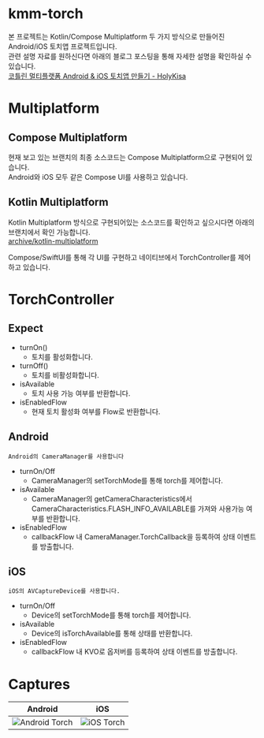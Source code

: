 # kmm-torch
본 프로젝트는 Kotlin/Compose Multiplatform 두 가지 방식으로 만들어진 Android/iOS 토치앱 프로젝트입니다.<br>
관련 설명 자료를 원하신다면 아래의 블로그 포스팅을 통해 자세한 설명을 확인하실 수 있습니다.<br>
[코틀린 멀티플랫폼 Android & iOS 토치앱 만들기 - HolyKisa](https://holykisa.tistory.com/111)

# Multiplatform
## Compose Multiplatform
현재 보고 있는 브랜치의 최종 소스코드는 Compose Multiplatform으로 구현되어 있습니다.</br>
Android와 iOS 모두 같은 Compose UI를 사용하고 있습니다.

## Kotlin Multiplatform
Kotlin Multiplatform 방식으로 구현되어있는 소스코드를 확인하고 싶으시다면 아래의 브랜치에서 확인 가능합니다.</br>
[archive/kotlin-multiplatform](https://github.com/kisa002/kmm-torch/tree/archive/kotlin-multiplatform)

Compose/SwiftUI를 통해 각 UI를 구현하고 네이티브에서 TorchController를 제어하고 있습니다.

# TorchController
## Expect
- turnOn()
  - 토치를 활성화합니다.
- turnOff()
  - 토치를 비활성화합니다.
- isAvailable
  - 토치 사용 가능 여부를 반환합니다.
- isEnabledFlow
  - 현재 토치 활성화 여부를 Flow로 반환합니다.
## Android
`Android의 CameraManager를 사용합니다`
- turnOn/Off
  - CameraManager의 setTorchMode를 통해 torch를 제어합니다.
- isAvailable
  - CameraManager의 getCameraCharacteristics에서 CameraCharacteristics.FLASH_INFO_AVAILABLE를 가져와 사용가능 여부를 반환합니다.
- isEnabledFlow
  - callbackFlow 내 CameraManager.TorchCallback을 등록하여 상태 이벤트를 방출합니다.
## iOS
`iOS의 AVCaptureDevice를 사용합니다.`
- turnOn/Off
  - Device의 setTorchMode를 통해 torch를 제어합니다.
- isAvailable
  - Device의 isTorchAvailable를 통해 상태를 반환합니다.
- isEnabledFlow
  - callbackFlow 내 KVO로 옵저버를 등록하여 상태 이벤트를 방출합니다.
 
# Captures
|Android|iOS|
|-------|---|
|![Android Torch](https://github.com/kisa002/kmm-torch/assets/4679634/d151fa64-2d2e-4be9-803f-79198800129e)|![iOS Torch](https://github.com/kisa002/kmm-torch/assets/4679634/56c5d7d1-5d85-4407-9cd6-dfe342e7f4ca)|
